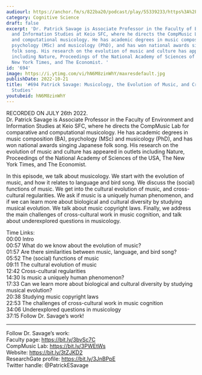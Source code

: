 ```yaml
---
audiourl: https://anchor.fm/s/822ba20/podcast/play/55339233/https%3A%2F%2Fd3ctxlq1ktw2nl.cloudfront.net%2Fstaging%2F2022-6-26%2F19078d73-ccd1-fcee-8b5b-096dc5c1e3cd.m4a
category: Cognitive Science
draft: false
excerpt: 'Dr. Patrick Savage is Associate Professor in the Faculty of Environment
  and Information Studies at Keio SFC, where he directs the CompMusic Lab for comparative
  and computational musicology. He has academic degrees in music composition (BA),
  psychology (MSc) and musicology (PhD), and has won national awards singing Japanese
  folk song. His research on the evolution of music and culture has appeared in outlets
  including Nature, Proceedings of the National Academy of Sciences of the USA, The
  New York Times, and The Economist. '
id: '694'
image: https://i.ytimg.com/vi/hN6M8zinWhY/maxresdefault.jpg
publishDate: 2022-10-21
title: '#694 Patrick Savage: Musicology, the Evolution of Music, and Cross-Cultural
  Studies'
youtubeid: hN6M8zinWhY
---
```

<div class="timelinks">

RECORDED ON JULY 26th 2022.  
Dr. Patrick Savage is Associate Professor in the Faculty of Environment and Information Studies at Keio SFC, where he directs the CompMusic Lab for comparative and computational musicology. He has academic degrees in music composition (BA), psychology (MSc) and musicology (PhD), and has won national awards singing Japanese folk song. His research on the evolution of music and culture has appeared in outlets including Nature, Proceedings of the National Academy of Sciences of the USA, The New York Times, and The Economist. 

In this episode, we talk about musicology. We start with the evolution of music, and how it relates to language and bird song. We discuss the (social) functions of music. We get into the cultural evolution of music, and cross-cultural regularities. We ask if music is a uniquely human phenomenon, and if we can learn more about biological and cultural diversity by studying musical evolution. We talk about music copyright laws. Finally, we address the main challenges of cross-cultural work in music cognition, and talk about underexplored questions in musicology.

Time Links:  
<time>00:00</time> Intro  
<time>00:57</time> What do we know about the evolution of music?  
<time>01:57</time> Are there similarities between music, language, and bird song?  
<time>05:52</time> The (social) functions of music  
<time>09:11</time> The cultural evolution of music  
<time>12:42</time> Cross-cultural regularities  
<time>14:30</time> Is music a uniquely human phenomenon?  
<time>17:33</time> Can we learn more about biological and cultural diversity by studying musical evolution?  
<time>20:38</time> Studying music copyright laws  
<time>22:53</time> The challenges of cross-cultural work in music cognition  
<time>34:06</time> Underexplored questions in musicology  
<time>37:15</time> Follow Dr. Savage’s work!

---

Follow Dr. Savage’s work:  
Faculty page: https://bit.ly/3bvSc7C  
CompMusic Lab: https://bit.ly/3PWEtWs  
Website: https://bit.ly/3tZJKD2  
ResearchGate profile: https://bit.ly/3JnBPpE  
Twitter handle: @PatrickESavage
</div>

